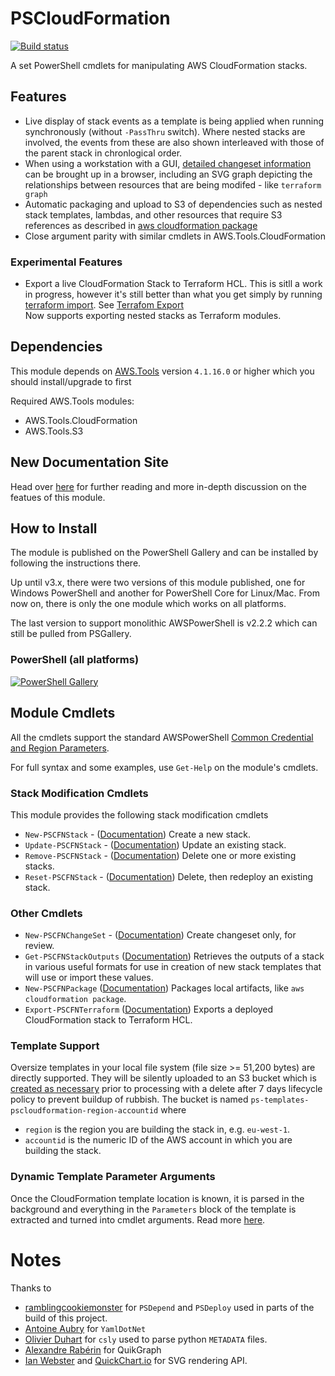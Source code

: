 # PSCloudFormation
[![Build status](https://ci.appveyor.com/api/projects/status/fgt7d0icj7emc6hl/branch/master?svg=true)](https://ci.appveyor.com/project/fireflycons/pscloudformation/branch/master)

A set PowerShell cmdlets for manipulating AWS CloudFormation stacks.

## Features

* Live display of stack events as a template is being applied when running synchronously (without `-PassThru` switch). Where nested stacks are involved, the events from these are also shown interleaved with those of the parent stack in chronlogical order.
* When using a workstation with a GUI, [detailed changeset information](https://fireflycons.github.io/PSCloudFormation/articles/changesets.html) can be brought up in a browser, including an SVG graph depicting the relationships between resources that are being modifed - like `terraform graph`
* Automatic packaging and upload to S3 of dependencies such as nested stack templates, lambdas, and other resources that require S3 references as described in [aws cloudformation package](https://docs.aws.amazon.com/cli/latest/reference/cloudformation/package.html)
* Close argument parity with similar cmdlets in AWS.Tools.CloudFormation

### Experimental Features

* Export a live CloudFormation Stack to Terraform HCL. This is sitll a work in progress, however it's still better than what you get simply by running [terraform import](https://www.terraform.io/docs/cli/import/index.html). See [Terrafom Export](https://fireflycons.github.io/PSCloudFormation/articles/terraform-export.html)</br>Now supports exporting nested stacks as Terraform modules.

## Dependencies

This module depends on [AWS.Tools](https://docs.aws.amazon.com/powershell/latest/userguide/pstools-welcome.html) version `4.1.16.0` or higher which you should install/upgrade to first

Required AWS.Tools modules:

* AWS.Tools.CloudFormation
* AWS.Tools.S3

## New Documentation Site

Head over [here](https://fireflycons.github.io/PSCloudFormation/index.html) for further reading and more in-depth discussion on the featues of this module.

## How to Install

The module is published on the PowerShell Gallery and can be installed by following the instructions there.

Up until v3.x, there were two versions of this module published, one for Windows PowerShell and another for PowerShell Core for Linux/Mac. From now on, there is only the one module which works on all platforms.

The last version to support monolithic AWSPowerShell is v2.2.2 which can still be pulled from PSGallery.

### PowerShell (all platforms)
[![PowerShell Gallery](https://img.shields.io/powershellgallery/v/PSCloudFormation)](https://www.powershellgallery.com/packages/PSCloudFormation)


## Module Cmdlets

All the cmdlets support the standard AWSPowerShell [Common Credential and Region Parameters](https://docs.aws.amazon.com/powershell/latest/reference/items/pstoolsref-commonparams.html).

For full syntax and some examples, use `Get-Help` on the module's cmdlets.

### Stack Modification Cmdlets

This module provides the following stack modification cmdlets

- `New-PSCFNStack` - ([Documentation](https://fireflycons.github.io/PSCloudFormation/cmdlets/New-PSCFNStack.html)) Create a new stack.
- `Update-PSCFNStack` - ([Documentation](https://fireflycons.github.io/PSCloudFormation/cmdlets/Update-PSCFNStack.html)) Update an existing stack.
- `Remove-PSCFNStack` - ([Documentation](https://fireflycons.github.io/PSCloudFormation/cmdlets/Remove-PSCFNStack.html)) Delete one or more existing stacks.
- `Reset-PSCFNStack` - ([Documentation](https://fireflycons.github.io/PSCloudFormation/cmdlets/Reset-PSCFNStack.html)) Delete, then redeploy an existing stack.

### Other Cmdlets

- `New-PSCFNChangeSet` - ([Documentation](https://fireflycons.github.io/PSCloudFormation/cmdlets/New-PSCFNChangeSet.html)) Create changeset only, for review.
- `Get-PSCFNStackOutputs` ([Documentation](https://fireflycons.github.io/PSCloudFormation/cmdlets/Get-PSCFNStackOutputs.html)) Retrieves the outputs of a stack in various useful formats for use in creation of new stack templates that will use or import these values.
- `New-PSCFNPackage` ([Documentation](https://fireflycons.github.io/PSCloudFormation/cmdlets/New-PSCFNPackage.html)) Packages local artifacts, like `aws cloudformation package`.
- `Export-PSCFNTerraform` ([Documentation](https://fireflycons.github.io/PSCloudFormation/articles/terraform-export.html)) Exports a deployed CloudFormation stack to Terraform HCL.
### Template Support

Oversize templates in your local file system (file size >= 51,200 bytes) are directly supported. They will be silently uploaded to an S3 bucket which is [created as necessary](https://fireflycons.github.io/PSCloudFormation/articles/s3-usage.html) prior to processing with a delete after 7 days lifecycle policy to prevent buildup of rubbish. The bucket is named `ps-templates-pscloudformation-region-accountid` where
* `region` is the region you are building the stack in, e.g. `eu-west-1`.
* `accountid` is the numeric ID of the AWS account in which you are building the stack.

### Dynamic Template Parameter Arguments

Once the CloudFormation template location is known, it is parsed in the background and everything in the `Parameters` block of the template is extracted and turned into cmdlet arguments. Read more [here](https://fireflycons.github.io/PSCloudFormation/articles/dynamic-parameters.html).

# Notes

Thanks to

* [ramblingcookiemonster](http://ramblingcookiemonster.github.io/) for `PSDepend` and `PSDeploy` used in parts of the build of this project.
* [Antoine Aubry](https://github.com/aaubry/YamlDotNet) for `YamlDotNet`
* [Olivier Duhart](https://github.com/b3b00/csly) for `csly` used to parse python `METADATA` files.
* [Alexandre Rabérin](https://github.com/KeRNeLith/QuikGraph) for QuikGraph
* [Ian Webster](https://github.com/typpo/quickchart) and [QuickChart.io](https://quickchart.io/) for SVG rendering API.
